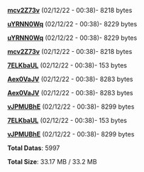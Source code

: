 [**mcv2Z73v**](/data/mcv2Z73v.txt) (02/12/22 - 00:38)- 8218 bytes

[**uYRNN0Wq**](/data/uYRNN0Wq.txt) (02/12/22 - 00:38)- 8229 bytes

[**uYRNN0Wq**](/data/uYRNN0Wq.txt) (02/12/22 - 00:38)- 8229 bytes

[**mcv2Z73v**](/data/mcv2Z73v.txt) (02/12/22 - 00:38)- 8218 bytes

[**7ELKbaUL**](/data/7ELKbaUL.txt) (02/12/22 - 00:38)- 153 bytes

[**Aex0VaJV**](/data/Aex0VaJV.txt) (02/12/22 - 00:38)- 8283 bytes

[**Aex0VaJV**](/data/Aex0VaJV.txt) (02/12/22 - 00:38)- 8283 bytes

[**vJPMUBhE**](/data/vJPMUBhE.txt) (02/12/22 - 00:38)- 8299 bytes

[**7ELKbaUL**](/data/7ELKbaUL.txt) (02/12/22 - 00:38)- 153 bytes

[**vJPMUBhE**](/data/vJPMUBhE.txt) (02/12/22 - 00:38)- 8299 bytes

**Total Datas**: 5997

**Total Size**: 33.17 MB / 33.2 MB
